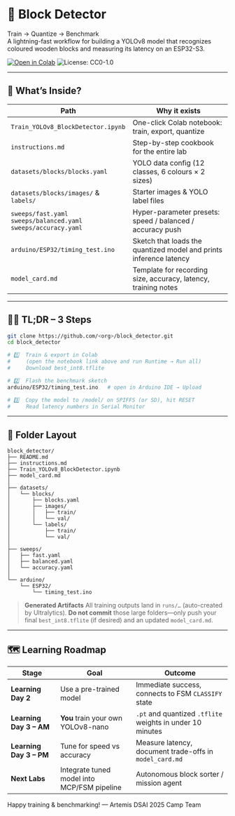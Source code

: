 
# 🧱 Block Detector

Train → Quantize → Benchmark  
A lightning-fast workflow for building a YOLOv8 model that recognizes coloured wooden blocks and measuring its latency on an ESP32-S3.

[![Open in Colab](https://colab.research.google.com/assets/colab-badge.svg)](Train_YOLOv8_BlockDetector.ipynb)
![License: CC0-1.0](https://img.shields.io/badge/License-CC0--1.0-lightgrey.svg)

---

## 📂 What’s Inside?

| Path | Why it exists |
|------|---------------|
| `Train_YOLOv8_BlockDetector.ipynb` | One-click Colab notebook: train, export, quantize |
| `instructions.md` | Step-by-step cookbook for the entire lab |
| `datasets/blocks/blocks.yaml` | YOLO data config (12 classes, 6 colours × 2 sizes) |
| `datasets/blocks/images/` & `labels/` | Starter images & YOLO label files |
| `sweeps/fast.yaml`<br>`sweeps/balanced.yaml`<br>`sweeps/accuracy.yaml` | Hyper-parameter presets: speed / balanced / accuracy push |
| `arduino/ESP32/timing_test.ino` | Sketch that loads the quantized model and prints inference latency |
| `model_card.md` | Template for recording size, accuracy, latency, training notes |

---

## 🏃‍♂️ TL;DR – 3 Steps

```bash
git clone https://github.com/<org>/block_detector.git
cd block_detector

# 1️⃣  Train & export in Colab
#     (open the notebook link above and run Runtime → Run all)
#     Download best_int8.tflite

# 2️⃣  Flash the benchmark sketch
arduino/ESP32/timing_test.ino   # open in Arduino IDE → Upload

# 3️⃣  Copy the model to /model/ on SPIFFS (or SD), hit RESET
#     Read latency numbers in Serial Monitor
````

---

## 🔧 Folder Layout

```
block_detector/
├── README.md
├── instructions.md
├── Train_YOLOv8_BlockDetector.ipynb
├── model_card.md
│
├── datasets/
│   └── blocks/
│       ├── blocks.yaml
│       ├── images/
│       │   ├── train/
│       │   └── val/
│       └── labels/
│           ├── train/
│           └── val/
│
├── sweeps/
│   ├── fast.yaml
│   ├── balanced.yaml
│   └── accuracy.yaml
│
└── arduino/
    └── ESP32/
        └── timing_test.ino
```

> **Generated Artifacts**
> All training outputs land in `runs/…` (auto-created by Ultralytics).
> **Do not commit** those large folders—only push your final `best_int8.tflite` (if desired) and an updated `model_card.md`.

---

## 🗺️ Learning Roadmap

| Stage                 | Goal                                        | Outcome                                                   |
| --------------------- | ------------------------------------------- | --------------------------------------------------------- |
| **Learning Day 2**             | Use a pre-trained model                     | Immediate success, connects to FSM `CLASSIFY` state       |
| **Learning Day 3 – AM**   | **You** train your own YOLOv8-nano          | `.pt` and quantized `.tflite` weights in under 10 minutes |
| **Learning Day 3 – PM** | Tune for speed vs accuracy                  | Measure latency, document trade-offs in `model_card.md`   |
| **Next Labs**         | Integrate tuned model into MCP/FSM pipeline | Autonomous block sorter / mission agent                   |

Happy training & benchmarking!
— Artemis DSAI 2025 Camp Team


